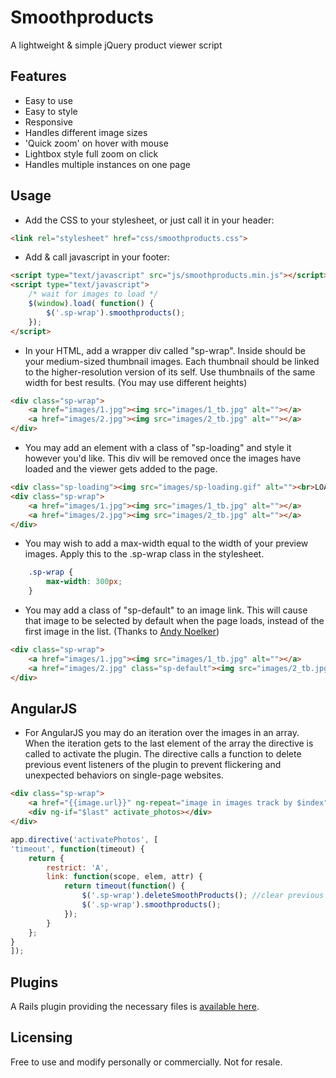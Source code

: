 # Smoothproducts
A lightweight & simple jQuery product viewer script


## Features

- Easy to use
- Easy to style
- Responsive
- Handles different image sizes
- 'Quick zoom' on hover with mouse
- Lightbox style full zoom on click
- Handles multiple instances on one page

## Usage

- Add the CSS to your stylesheet, or just call it in your header:

```html
<link rel="stylesheet" href="css/smoothproducts.css">
```
- Add & call javascript in your footer:

```html
<script type="text/javascript" src="js/smoothproducts.min.js"></script>
<script type="text/javascript">
    /* wait for images to load */
    $(window).load( function() {
        $('.sp-wrap').smoothproducts();
    });
</script>
```
- In your HTML, add a wrapper div called "sp-wrap". Inside should be your medium-sized thumbnail images. Each thumbnail should be linked to the higher-resolution version of its self. Use thumbnails of the same width for best results. (You may use different heights)

```html
<div class="sp-wrap">
	<a href="images/1.jpg"><img src="images/1_tb.jpg" alt=""></a>
	<a href="images/2.jpg"><img src="images/2_tb.jpg" alt=""></a>
</div>
```
- You may add an element with a class of "sp-loading" and style it however you'd like. This div will be removed once the images have loaded and the viewer gets added to the page. 

```html
<div class="sp-loading"><img src="images/sp-loading.gif" alt=""><br>LOADING IMAGES</div>
<div class="sp-wrap">
	<a href="images/1.jpg"><img src="images/1_tb.jpg" alt=""></a>
	<a href="images/2.jpg"><img src="images/2_tb.jpg" alt=""></a>
</div>
```
- You may wish to add a max-width equal to the width of your preview images. Apply this to the .sp-wrap class in the stylesheet.

```css
	.sp-wrap {
	    max-width: 300px;
	}
```
- You may add a class of "sp-default" to an image link. This will cause that image to be selected by default when the page loads, instead of the first image in the list. (Thanks to <a href="https://github.com/andynoelker">Andy Noelker</a>)

```html
<div class="sp-wrap">
	<a href="images/1.jpg"><img src="images/1_tb.jpg" alt=""></a>
	<a href="images/2.jpg" class="sp-default"><img src="images/2_tb.jpg" alt=""></a>
</div>
```

## AngularJS

- For AngularJS you may do an iteration over the images in an array. When the iteration gets to the last element of the array the directive is called to activate the plugin. The directive calls a function to delete previous event listeners of the plugin to prevent flickering and unexpected behaviors on single-page websites.

```html
<div class="sp-wrap">
	<a href="{{image.url}}" ng-repeat="image in images track by $index"><img src="{{image.tb.url}}" alt=""></a>
	<div ng-if="$last" activate_photos></div>
</div>
```

```js
app.directive('activatePhotos', [
'timeout', function(timeout) {
	return {
		restrict: 'A',
		link: function(scope, elem, attr) {
			return timeout(function() {
				$('.sp-wrap').deleteSmoothProducts(); //clear previous event listeners
				$('.sp-wrap').smoothproducts();
			});
		}
	};
}
]);
```

## Plugins

A Rails plugin providing the necessary files is [available here](https://github.com/calve/smoothproducts_rails).

## Licensing
Free to use and modify personally or commercially. Not for resale. 


